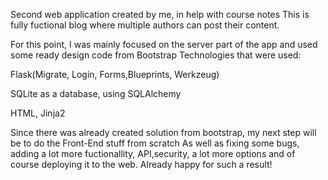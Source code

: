 Second web application created by me, in help with course notes
This is fully fuctional blog where multiple authors can post their content.

For this point, I was mainly focused on the server part of the app and used some ready design code from Bootstrap
Technologies that were used:

Flask(Migrate, Login, Forms,Blueprints, Werkzeug)

SQLite as a database, using SQLAlchemy

HTML, Jinja2

Since there was already created solution from bootstrap, my next step will be to do the Front-End stuff from scratch
As well as fixing some bugs, adding a lot more fuctionallity, API,security, 
a lot more options and of course deploying it to the web. 
Already happy for such a result!
